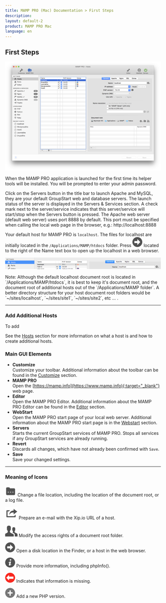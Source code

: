 ```yaml
---
title: MAMP PRO (Mac) Documentation > First Steps
description: 
layout: default-2
product: MAMP PRO Mac
language: en
---
```


## First Steps

![MAMP](FirstSteps.png)

When the MAMP PRO application is launched for the first time its helper tools will be installed. You will be prompted to enter your admin password.

Click on the Servers button in the title bar to launch Apache and MySQL, they are your default GroupStart web and database servers. The launch status of the server is displayed in the Servers & Services section. A check mark next to the server/service indicates that this server/service will start/stop when the Servers button is pressed.  The Apache web server (default web server) uses port 8888 by default. This port must be specified when calling the local web page in the browser, e.g.: http://localhost:8888

Your default host for MAMP PRO is `localhost`. The files for localhost are initially located in the `/Applications/MAMP/htdocs` folder. Press ![MAMP](BlackArrow.png) located to the right of the Name text box to open up the localhost in a web browser.

![MAMP](OpenLocalHost.png)

<div class="alert" role="alert">
Note: Although the default localhost document root is located in `/Applications/MAMP/htdocs`, it is best to keep it's document root, and the document root of additional hosts out of the `/Applications/MAMP folder`. A better directory structure for your host document root folders would be `~/sites/localhost`, `~/sites/site1`, `~/sites/site2`, etc ... .
</div>



---

### Add Additional Hosts

To add 

See the [Hosts](../Settings/Hosts/General) section for more information on what a host is and how to create additional hosts.


### Main GUI Elements



*  **Customize**  
   Customize your toolbar. Additional information about the toolbar can be found in the [Customize](../Customize/) section.
*  **MAMP PRO**  
   Open the  [https://mamp.info](https://www.mamp.info){:target="_blank"} web page.
*  **Editor**  
   Open the MAMP PRO Editor. Additional information about the MAMP PRO Editor can be found in the [Editor](../Editor/)     section.
*  **WebStart**  
   Open the MAMP PRO start page of your local web server.
   Additional information about the MAMP PRO start page is in the [Webstart](../WebStart) section.
*  **Servers**  
   Starts the current GroupStart services of MAMP PRO. Stops all services if any GroupStart services are already running. 
*  **Revert**  
   Discards all changes, which have not already been confirmed with `Save`.
*  **Save**  
   Save your changed settings.

---

### Meaning of Icons

![MAMP](Docs.png) Change a file location, including the location of the document root, or a log file. 

![MAMP](Mail.png) Prepare an e-mail with the Xip.io URL of a host.

![MAMP](Rights.png) Modify the access rights of a document root folder.

![MAMP](BlackArrow.png) Open a disk location in the Finder, or a host in the web browser.

![MAMP](info.png) Provide more information, including phpInfo().

![MAMP](RedArrow.png) Indicates that information is missing.

![MAMP](Plus.png) Add a new PHP version.
